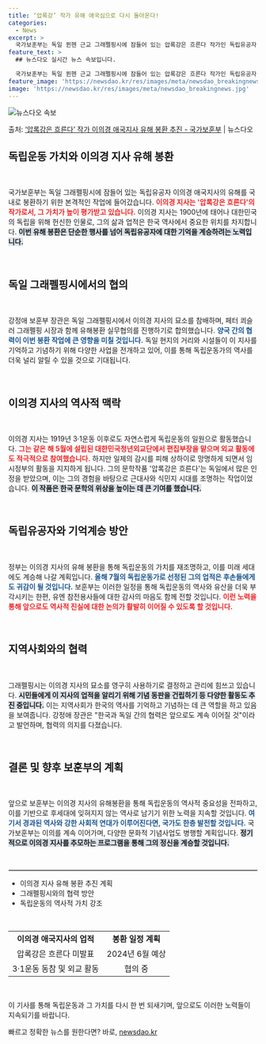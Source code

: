 ```yaml
---
title: ‘압록강’ 작가 유해 애국심으로 다시 돌아온다!
categories:
  - News
excerpt: >
  국가보훈부는 독일 뮌헨 근교 그래펠핑시에 잠들어 있는 압록강은 흐른다 작가인 독립유공자 이의경 애국지사(필명…
feature_text: >
  ## 뉴스다오 실시간 뉴스 속보입니다.

  국가보훈부는 독일 뮌헨 근교 그래펠핑시에 잠들어 있는 압록강은 흐른다 작가인 독립유공자 이의경 애국지사(필명…
feature_image: 'https://newsdao.kr/res/images/meta/newsdao_breakingnews.jpg'
image: 'https://newsdao.kr/res/images/meta/newsdao_breakingnews.jpg'
---
```


![뉴스다오 속보](https://newsdao.kr/res/images/meta/newsdao_breakingnews.jpg)

<p>출처: <a href="https://newsdao.kr/3795" rel="dofollow">‘압록강은 흐른다’ 작가 이의경 애국지사 유해 봉환 추진 - 국가보훈부</a> | 뉴스다오</p>

<h2 data-ke-size="size26">독립운동 가치와 이의경 지사 유해 봉환</h2>

<p data-ke-size="size16">&nbsp;</p>

국가보훈부는 독일 그래펠핑시에 잠들어 있는 독립유공자 이의경 애국지사의 유해를 국내로 봉환하기 위한 본격적인 작업에 들어갔습니다. <b><span style="color: #ee2323;">이의경 지사는 '압록강은 흐른다'의 작가로서, 그 가치가 높이 평가받고 있습니다.</span></b> 이의경 지사는 1900년에 태어나 대한민국의 독립을 위해 헌신한 인물로, 그의 삶과 업적은 한국 역사에서 중요한 위치를 차지합니다. <b><span style="background-color: #21538527;">이번 유해 봉환은 단순한 행사를 넘어 독립유공자에 대한 기억을 계승하려는 노력입니다.</span></b>

<p data-ke-size="size16">&nbsp;</p>

<h2 data-ke-size="size26">독일 그래펠핑시에서의 협의</h2>

<p data-ke-size="size16">&nbsp;</p>

강정애 보훈부 장관은 독일 그래펠핑시에서 이의경 지사의 묘소를 참배하며, 페터 쾨슬러 그래펠핑 시장과 함께 유해봉환 실무협의를 진행하기로 합의했습니다. <b><span style="color: #1a5490;">양국 간의 협력이 이번 봉환 작업에 큰 영향을 미칠 것입니다.</span></b> 독일 현지의 거리와 시설들이 이 지사를 기억하고 기념하기 위해 다양한 사업을 전개하고 있어, 이를 통해 독립운동가의 역사를 더욱 널리 알릴 수 있을 것으로 기대됩니다.

<p data-ke-size="size16">&nbsp;</p>

<h2 data-ke-size="size26">이의경 지사의 역사적 맥락</h2>

<p data-ke-size="size16">&nbsp;</p>

이의경 지사는 1919년 3·1운동 이후로도 자연스럽게 독립운동의 일원으로 활동했습니다. <b><span style="color: #ee2323;">그는 같은 해 5월에 설립된 대한민국청년외교단에서 편집부장을 맡으며 외교 활동에도 적극적으로 참여했습니다.</span></b> 하지만 일제의 감시를 피해 상하이로 망명하게 되면서 임시정부의 활동을 지지하게 됩니다. 그의 문학작품 '압록강은 흐른다'는 독일에서 많은 인정을 받았으며, 이는 그의 경험을 바탕으로 근대사와 식민지 시대를 조명하는 작업이었습니다. <b><span style="background-color: #21538527;">이 작품은 한국 문학의 위상을 높이는 데 큰 기여를 했습니다.</span></b>

<p data-ke-size="size16">&nbsp;</p>

<h2 data-ke-size="size26">독립유공자와 기억계승 방안</h2>

<p data-ke-size="size16">&nbsp;</p>

정부는 이의경 지사의 유해 봉환을 통해 독립운동의 가치를 재조명하고, 이를 미래 세대에도 계승해 나갈 계획입니다. <b><span style="color: #1a5490;">올해 7월의 독립운동가로 선정된 그의 업적은 후손들에게도 귀감이 될 것입니다.</span></b> 보훈부는 이러한 일정을 통해 독립운동의 역사와 유산을 더욱 부각시키는 한편, 유엔 참전용사들에 대한 감사의 마음도 함께 전할 것입니다. <b><span style="color: #ee2323;">이런 노력을 통해 앞으로도 역사적 진실에 대한 논의가 활발히 이어질 수 있도록 할 것입니다.</span></b>

<p data-ke-size="size16">&nbsp;</p>

<h2 data-ke-size="size26">지역사회와의 협력</h2>

<p data-ke-size="size16">&nbsp;</p>

그래펠핑시는 이의경 지사의 묘소를 영구히 사용하기로 결정하고 관리에 힘쓰고 있습니다. <b><span style="background-color: #21538527;">시민들에게 이 지사의 업적을 알리기 위해 기념 동판을 건립하기 등 다양한 활동도 추진 중입니다.</span></b> 이는 지역사회가 한국의 역사를 기억하고 기념하는 데 큰 역할을 하고 있음을 보여줍니다. 강정애 장관은 "한국과 독일 간의 협력은 앞으로도 계속 이어질 것"이라고 발언하며, 협력의 의지를 다졌습니다. 

<p data-ke-size="size16">&nbsp;</p>

<h2 data-ke-size="size26">결론 및 향후 보훈부의 계획</h2>

<p data-ke-size="size16">&nbsp;</p>

앞으로 보훈부는 이의경 지사의 유해봉환을 통해 독립운동의 역사적 중요성을 전파하고, 이를 기반으로 후세대에 잊혀지지 않는 역사로 남기기 위한 노력을 지속할 것입니다. <b><span style="color: #1a5490;">여기서 경과된 역사와 강한 사회적 연대가 이루어진다면, 국가도 한층 발전할 것입니다.</span></b> 국가보훈부는 이의를 계속 이어가며, 다양한 문화적 기념사업도 병행할 계획입니다. <b><span style="background-color: #21538527;">정기적으로 이의경 지사를 추모하는 프로그램을 통해 그의 정신을 계승할 것입니다.</span></b>

<p data-ke-size="size16">&nbsp;</p>

<hr style="border: 1px solid #ccc;"> 

<ul>
  <li>이의경 지사 유해 봉환 추진 계획</li>
  <li>그래펠핑시와의 협력 방안</li>
  <li>독립운동의 역사적 가치 강조</li>
</ul>

<p data-ke-size="size16">&nbsp;</p>

<table style="width: 100%;">
  <tr>
    <td style="text-align: center; height: 17px;"><b>이의경 애국지사의 업적</b></td>
    <td style="text-align: center; height: 17px;"><b>봉환 일정 계획</b></td>
  </tr>
  <tr>
    <td style="text-align: center; height: 17px;">압록강은 흐른다 미발표</td>
    <td style="text-align: center; height: 17px;">2024년 6월 예상</td>
  </tr>
  <tr>
    <td style="text-align: center; height: 17px;">3·1운동 동참 및 외교 활동</td>
    <td style="text-align: center; height: 17px;">협의 중</td>
  </tr>
</table>

<p data-ke-size="size16">&nbsp;</p>

이 기사를 통해 독립운동과 그 가치를 다시 한 번 되새기며, 앞으로도 이러한 노력들이 지속되기를 바랍니다. 

빠르고 정확한 뉴스를 원한다면? 바로, <a href="https://newsdao.kr" rel="dofollow">newsdao.kr</a>


